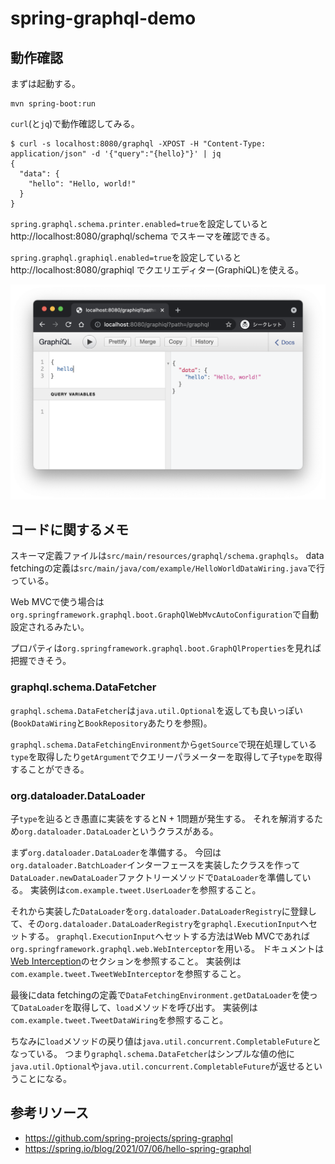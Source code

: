 # spring-graphql-demo

## 動作確認

まずは起動する。

```
mvn spring-boot:run
```

`curl`(と`jq`)で動作確認してみる。

```
$ curl -s localhost:8080/graphql -XPOST -H "Content-Type: application/json" -d '{"query":"{hello}"}' | jq
{
  "data": {
    "hello": "Hello, world!"
  }
}
```

`spring.graphql.schema.printer.enabled=true`を設定していると http://localhost:8080/graphql/schema でスキーマを確認できる。

`spring.graphql.graphiql.enabled=true`を設定していると http://localhost:8080/graphiql でクエリエディター(GraphiQL)を使える。

![](src/misc/graphiql.png)

## コードに関するメモ

スキーマ定義ファイルは`src/main/resources/graphql/schema.graphqls`。
data fetchingの定義は`src/main/java/com/example/HelloWorldDataWiring.java`で行っている。

Web MVCで使う場合は`org.springframework.graphql.boot.GraphQlWebMvcAutoConfiguration`で自動設定されるみたい。

プロパティは`org.springframework.graphql.boot.GraphQlProperties`を見れば把握できそう。

### graphql.schema.DataFetcher

`graphql.schema.DataFetcher`は`java.util.Optional`を返しても良いっぽい(`BookDataWiring`と`BookRepository`あたりを参照)。

`graphql.schema.DataFetchingEnvironment`から`getSource`で現在処理している`type`を取得したり`getArgument`でクエリーパラメーターを取得して子`type`を取得することができる。

### org.dataloader.DataLoader

子`type`を辿るとき愚直に実装をするとN + 1問題が発生する。
それを解消するため`org.dataloader.DataLoader`というクラスがある。

まず`org.dataloader.DataLoader`を準備する。
今回は`org.dataloader.BatchLoader`インターフェースを実装したクラスを作って`DataLoader.newDataLoader`ファクトリーメソッドで`DataLoader`を準備している。
実装例は`com.example.tweet.UserLoader`を参照すること。

それから実装した`DataLoader`を`org.dataloader.DataLoaderRegistry`に登録して、その`org.dataloader.DataLoaderRegistry`を`graphql.ExecutionInput`へセットする。
`graphql.ExecutionInput`へセットする方法はWeb MVCであれば`org.springframework.graphql.web.WebInterceptor`を用いる。
ドキュメントは[Web Interception](https://docs.spring.io/spring-graphql/docs/current-SNAPSHOT/reference/html/#web-interception)のセクションを参照すること。
実装例は`com.example.tweet.TweetWebInterceptor`を参照すること。

最後にdata fetchingの定義で`DataFetchingEnvironment.getDataLoader`を使って`DataLoader`を取得して、`load`メソッドを呼び出す。
実装例は`com.example.tweet.TweetDataWiring`を参照すること。

ちなみに`load`メソッドの戻り値は`java.util.concurrent.CompletableFuture`となっている。
つまり`graphql.schema.DataFetcher`はシンプルな値の他に`java.util.Optional`や`java.util.concurrent.CompletableFuture`が返せるということになる。

## 参考リソース

- https://github.com/spring-projects/spring-graphql
- https://spring.io/blog/2021/07/06/hello-spring-graphql

